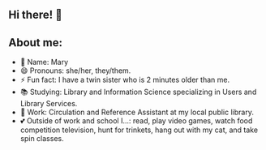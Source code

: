 ## Hi there! 👋
## About me:
- 🌸 Name: Mary
- 😄 Pronouns: she/her, they/them.
- ⚡ Fun fact: I have a twin sister who is 2 minutes older than me.
- 📚 Studying: Library and Information Science specializing in Users and Library Services. 
- 📖 Work: Circulation and Reference Assistant at my local public library. 
- 💕 Outside of work and school I...: read, play video games, watch food competition television, hunt for trinkets, hang out with my cat, and take spin classes.

